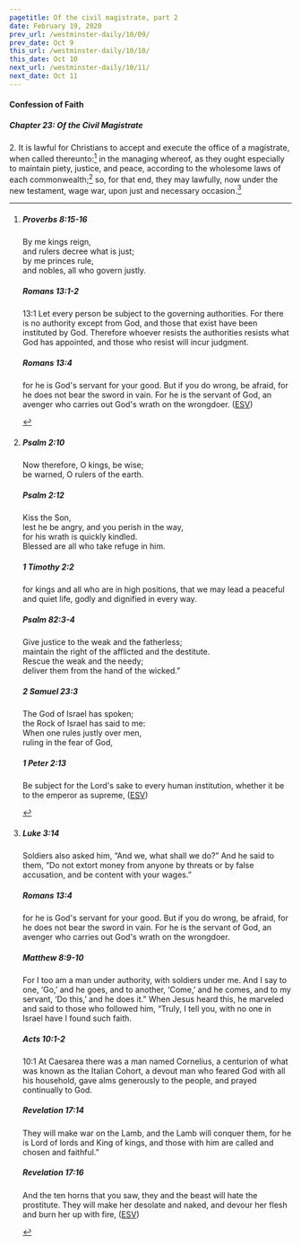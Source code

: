```yaml
---
pagetitle: Of the civil magistrate, part 2
date: February 19, 2020
prev_url: /westminster-daily/10/09/
prev_date: Oct 9
this_url: /westminster-daily/10/10/
this_date: Oct 10
next_url: /westminster-daily/10/11/
next_date: Oct 11
---
```


#### Confession of Faith

##### Chapter 23: Of the Civil Magistrate

2\. It is lawful for Christians to accept and execute the office of a magistrate, when called thereunto:[^fnref:wcf1] in the managing whereof, as they ought especially to maintain piety, justice, and peace, according to the wholesome laws of each commonwealth;[^fnref:wcf2] so, for that end, they may lawfully, now under the new testament, wage war, upon just and necessary occasion.[^fnref:wcf3]

[^fnref:wcf1]: <div class="esv"><h5>Proverbs 8:15-16</h5> <div class="esv-text"><div class="block-indent"> <p class="line-group" id="p20008015.01-1">By me kings reign,<br /> <span class="indent"></span>and rulers decree what is just;<br />  by me princes rule,<br /> <span class="indent"></span>and nobles, all who govern justly.</p> </div> </div><h5>Romans 13:1-2</h5> <div class="esv-text"> <p id="p45013001.05-2"><span class="chapter-num" id="v45013001-2">13:1&nbsp;</span>Let every person be subject to the governing authorities. For there is no authority except from God, and those that exist have been instituted by God. Therefore whoever resists the authorities resists what God has appointed, and those who resist will incur judgment.</p> </div><h5>Romans 13:4</h5> <div class="esv-text"><p id="p45013004.01-3">for he is God's servant for your good. But if you do wrong, be afraid, for he does not bear the sword in vain. For he is the servant of God, an avenger who carries out God's wrath on the wrongdoer.  (<a href="http://www.esv.org" class="copyright">ESV</a>)</p> </div> </div>

[^fnref:wcf2]: <div class="esv"><h5>Psalm 2:10</h5> <div class="esv-text"><div class="block-indent"> <p class="line-group" id="p19002010.01-1">Now therefore, O kings, be wise;<br /> <span class="indent"></span>be warned, O rulers of the earth.</p> </div> </div><h5>Psalm 2:12</h5> <div class="esv-text"><div class="block-indent"> <p class="line-group" id="p19002012.01-2">Kiss the Son,<br /> <span class="indent"></span>lest he be angry, and you perish in the way,<br /> <span class="indent"></span>for his wrath is quickly kindled.<br /> Blessed are all who take refuge in him.</p> </div> </div><h5>1 Timothy 2:2</h5> <div class="esv-text"><p id="p54002002.01-3">for kings and all who are in high positions, that we may lead a peaceful and quiet life, godly and dignified in every way.</p> </div><h5>Psalm 82:3-4</h5> <div class="esv-text"><div class="block-indent"> <p class="line-group" id="p19082003.01-4">Give justice to the weak and the fatherless;<br /> <span class="indent"></span>maintain the right of the afflicted and the destitute.<br />  Rescue the weak and the needy;<br /> <span class="indent"></span>deliver them from the hand of the wicked.&#8221;</p> </div> </div><h5>2 Samuel 23:3</h5> <div class="esv-text"><div class="block-indent"> <p class="line-group" id="p10023003.01-5">The God of Israel has spoken;<br /> <span class="indent"></span>the Rock of Israel has said to me:<br /> When one rules justly over men,<br /> <span class="indent"></span>ruling in the fear of God,</p> </div> </div><h5>1 Peter 2:13</h5> <div class="esv-text"> <p id="p60002013.04-6">Be subject for the Lord's sake to every human institution, whether it be to the emperor as supreme,  (<a href="http://www.esv.org" class="copyright">ESV</a>)</p> </div> </div>

[^fnref:wcf3]: <div class="esv"><h5>Luke 3:14</h5> <div class="esv-text"><p id="p42003014.01-1">Soldiers also asked him, &#8220;And we, what shall we do?&#8221; And he said to them, &#8220;Do not extort money from anyone by threats or by false accusation, and be content with your wages.&#8221;</p> </div><h5>Romans 13:4</h5> <div class="esv-text"><p id="p45013004.01-2">for he is God's servant for your good. But if you do wrong, be afraid, for he does not bear the sword in vain. For he is the servant of God, an avenger who carries out God's wrath on the wrongdoer.</p> </div><h5>Matthew 8:9-10</h5> <div class="esv-text"><p id="p40008009.01-3">For I too am a man under authority, with soldiers under me. And I say to one, &#8216;Go,&#8217; and he goes, and to another, &#8216;Come,&#8217; and he comes, and to my servant, &#8216;Do this,&#8217; and he does it.&#8221; When Jesus heard this, he marveled and said to those who followed him, <span class="woc">&#8220;Truly, I tell you, with no one in Israel have I found such faith.</span></p> </div><h5>Acts 10:1-2</h5> <div class="esv-text"> <p id="p44010001.04-4"><span class="chapter-num" id="v44010001-4">10:1&nbsp;</span>At Caesarea there was a man named Cornelius, a centurion of what was known as the Italian Cohort, a devout man who feared God with all his household, gave alms generously to the people, and prayed continually to God.</p> </div><h5>Revelation 17:14</h5> <div class="esv-text"><p id="p66017014.01-5">They will make war on the Lamb, and the Lamb will conquer them, for he is Lord of lords and King of kings, and those with him are called and chosen and faithful.&#8221;</p> </div><h5>Revelation 17:16</h5> <div class="esv-text"><p id="p66017016.01-6">And the ten horns that you saw, they and the beast will hate the prostitute. They will make her desolate and naked, and devour her flesh and burn her up with fire,  (<a href="http://www.esv.org" class="copyright">ESV</a>)</p> </div> </div>

